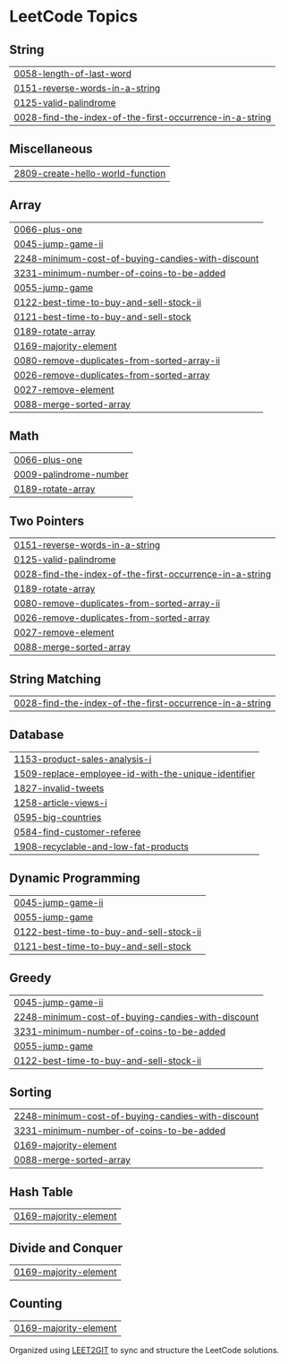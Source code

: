 <!---LeetCode Topics Start-->
# LeetCode Topics
## String
|  |
| ------- |
| [0058-length-of-last-word](https://github.com/Bhavik9696/LeetCodecode_solution/tree/master/0058-length-of-last-word) |
| [0151-reverse-words-in-a-string](https://github.com/Bhavik9696/LeetCodecode_solution/tree/master/0151-reverse-words-in-a-string) |
| [0125-valid-palindrome](https://github.com/Bhavik9696/LeetCodecode_solution/tree/master/0125-valid-palindrome) |
| [0028-find-the-index-of-the-first-occurrence-in-a-string](https://github.com/Bhavik9696/LeetCodecode_solution/tree/master/0028-find-the-index-of-the-first-occurrence-in-a-string) |
## Miscellaneous
|  |
| ------- |
| [2809-create-hello-world-function](https://github.com/Bhavik9696/LeetCodecode_solution/tree/master/2809-create-hello-world-function) |
## Array
|  |
| ------- |
| [0066-plus-one](https://github.com/Bhavik9696/LeetCodecode_solution/tree/master/0066-plus-one) |
| [0045-jump-game-ii](https://github.com/Bhavik9696/LeetCodecode_solution/tree/master/0045-jump-game-ii) |
| [2248-minimum-cost-of-buying-candies-with-discount](https://github.com/Bhavik9696/LeetCodecode_solution/tree/master/2248-minimum-cost-of-buying-candies-with-discount) |
| [3231-minimum-number-of-coins-to-be-added](https://github.com/Bhavik9696/LeetCodecode_solution/tree/master/3231-minimum-number-of-coins-to-be-added) |
| [0055-jump-game](https://github.com/Bhavik9696/LeetCodecode_solution/tree/master/0055-jump-game) |
| [0122-best-time-to-buy-and-sell-stock-ii](https://github.com/Bhavik9696/LeetCodecode_solution/tree/master/0122-best-time-to-buy-and-sell-stock-ii) |
| [0121-best-time-to-buy-and-sell-stock](https://github.com/Bhavik9696/LeetCodecode_solution/tree/master/0121-best-time-to-buy-and-sell-stock) |
| [0189-rotate-array](https://github.com/Bhavik9696/LeetCodecode_solution/tree/master/0189-rotate-array) |
| [0169-majority-element](https://github.com/Bhavik9696/LeetCodecode_solution/tree/master/0169-majority-element) |
| [0080-remove-duplicates-from-sorted-array-ii](https://github.com/Bhavik9696/LeetCodecode_solution/tree/master/0080-remove-duplicates-from-sorted-array-ii) |
| [0026-remove-duplicates-from-sorted-array](https://github.com/Bhavik9696/LeetCodecode_solution/tree/master/0026-remove-duplicates-from-sorted-array) |
| [0027-remove-element](https://github.com/Bhavik9696/LeetCodecode_solution/tree/master/0027-remove-element) |
| [0088-merge-sorted-array](https://github.com/Bhavik9696/LeetCodecode_solution/tree/master/0088-merge-sorted-array) |
## Math
|  |
| ------- |
| [0066-plus-one](https://github.com/Bhavik9696/LeetCodecode_solution/tree/master/0066-plus-one) |
| [0009-palindrome-number](https://github.com/Bhavik9696/LeetCodecode_solution/tree/master/0009-palindrome-number) |
| [0189-rotate-array](https://github.com/Bhavik9696/LeetCodecode_solution/tree/master/0189-rotate-array) |
## Two Pointers
|  |
| ------- |
| [0151-reverse-words-in-a-string](https://github.com/Bhavik9696/LeetCodecode_solution/tree/master/0151-reverse-words-in-a-string) |
| [0125-valid-palindrome](https://github.com/Bhavik9696/LeetCodecode_solution/tree/master/0125-valid-palindrome) |
| [0028-find-the-index-of-the-first-occurrence-in-a-string](https://github.com/Bhavik9696/LeetCodecode_solution/tree/master/0028-find-the-index-of-the-first-occurrence-in-a-string) |
| [0189-rotate-array](https://github.com/Bhavik9696/LeetCodecode_solution/tree/master/0189-rotate-array) |
| [0080-remove-duplicates-from-sorted-array-ii](https://github.com/Bhavik9696/LeetCodecode_solution/tree/master/0080-remove-duplicates-from-sorted-array-ii) |
| [0026-remove-duplicates-from-sorted-array](https://github.com/Bhavik9696/LeetCodecode_solution/tree/master/0026-remove-duplicates-from-sorted-array) |
| [0027-remove-element](https://github.com/Bhavik9696/LeetCodecode_solution/tree/master/0027-remove-element) |
| [0088-merge-sorted-array](https://github.com/Bhavik9696/LeetCodecode_solution/tree/master/0088-merge-sorted-array) |
## String Matching
|  |
| ------- |
| [0028-find-the-index-of-the-first-occurrence-in-a-string](https://github.com/Bhavik9696/LeetCodecode_solution/tree/master/0028-find-the-index-of-the-first-occurrence-in-a-string) |
## Database
|  |
| ------- |
| [1153-product-sales-analysis-i](https://github.com/Bhavik9696/LeetCodecode_solution/tree/master/1153-product-sales-analysis-i) |
| [1509-replace-employee-id-with-the-unique-identifier](https://github.com/Bhavik9696/LeetCodecode_solution/tree/master/1509-replace-employee-id-with-the-unique-identifier) |
| [1827-invalid-tweets](https://github.com/Bhavik9696/LeetCodecode_solution/tree/master/1827-invalid-tweets) |
| [1258-article-views-i](https://github.com/Bhavik9696/LeetCodecode_solution/tree/master/1258-article-views-i) |
| [0595-big-countries](https://github.com/Bhavik9696/LeetCodecode_solution/tree/master/0595-big-countries) |
| [0584-find-customer-referee](https://github.com/Bhavik9696/LeetCodecode_solution/tree/master/0584-find-customer-referee) |
| [1908-recyclable-and-low-fat-products](https://github.com/Bhavik9696/LeetCodecode_solution/tree/master/1908-recyclable-and-low-fat-products) |
## Dynamic Programming
|  |
| ------- |
| [0045-jump-game-ii](https://github.com/Bhavik9696/LeetCodecode_solution/tree/master/0045-jump-game-ii) |
| [0055-jump-game](https://github.com/Bhavik9696/LeetCodecode_solution/tree/master/0055-jump-game) |
| [0122-best-time-to-buy-and-sell-stock-ii](https://github.com/Bhavik9696/LeetCodecode_solution/tree/master/0122-best-time-to-buy-and-sell-stock-ii) |
| [0121-best-time-to-buy-and-sell-stock](https://github.com/Bhavik9696/LeetCodecode_solution/tree/master/0121-best-time-to-buy-and-sell-stock) |
## Greedy
|  |
| ------- |
| [0045-jump-game-ii](https://github.com/Bhavik9696/LeetCodecode_solution/tree/master/0045-jump-game-ii) |
| [2248-minimum-cost-of-buying-candies-with-discount](https://github.com/Bhavik9696/LeetCodecode_solution/tree/master/2248-minimum-cost-of-buying-candies-with-discount) |
| [3231-minimum-number-of-coins-to-be-added](https://github.com/Bhavik9696/LeetCodecode_solution/tree/master/3231-minimum-number-of-coins-to-be-added) |
| [0055-jump-game](https://github.com/Bhavik9696/LeetCodecode_solution/tree/master/0055-jump-game) |
| [0122-best-time-to-buy-and-sell-stock-ii](https://github.com/Bhavik9696/LeetCodecode_solution/tree/master/0122-best-time-to-buy-and-sell-stock-ii) |
## Sorting
|  |
| ------- |
| [2248-minimum-cost-of-buying-candies-with-discount](https://github.com/Bhavik9696/LeetCodecode_solution/tree/master/2248-minimum-cost-of-buying-candies-with-discount) |
| [3231-minimum-number-of-coins-to-be-added](https://github.com/Bhavik9696/LeetCodecode_solution/tree/master/3231-minimum-number-of-coins-to-be-added) |
| [0169-majority-element](https://github.com/Bhavik9696/LeetCodecode_solution/tree/master/0169-majority-element) |
| [0088-merge-sorted-array](https://github.com/Bhavik9696/LeetCodecode_solution/tree/master/0088-merge-sorted-array) |
## Hash Table
|  |
| ------- |
| [0169-majority-element](https://github.com/Bhavik9696/LeetCodecode_solution/tree/master/0169-majority-element) |
## Divide and Conquer
|  |
| ------- |
| [0169-majority-element](https://github.com/Bhavik9696/LeetCodecode_solution/tree/master/0169-majority-element) |
## Counting
|  |
| ------- |
| [0169-majority-element](https://github.com/Bhavik9696/LeetCodecode_solution/tree/master/0169-majority-element) |

<!---LeetCode Topics End-->
Organized using <a href="https://github.com/Rai-shwith/LEET2GIT" target="_blank">LEET2GIT</a> to sync and structure the LeetCode solutions.
